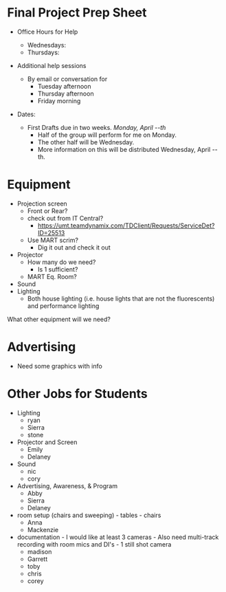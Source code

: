 # Final Project Prep Sheet

- Office Hours for Help
    - Wednesdays:
    - Thursdays:

- Additional help sessions
    - By email or conversation for
        - Tuesday afternoon
        - Thursday afternoon
        - Friday morning

- Dates:
    - First Drafts due in two weeks. _Monday, April --th_
        - Half of the group will perform for me on Monday.
        - The other half will be Wednesday.
        - More information on this will be distributed Wednesday, April --th.


# Equipment

- Projection screen
    - Front or Rear?
    - check out from IT Central?
        - https://umt.teamdynamix.com/TDClient/Requests/ServiceDet?ID=25513
    - Use MART scrim?
        - Dig it out and check it out
- Projector
    - How many do we need?
        - Is 1 sufficient?
    - MART Eq. Room?
- Sound
- Lighting
    - Both house lighting (i.e. house lights that are not the fluorescents) and performance lighting

What other equipment will we need?




# Advertising

- Need some graphics with info




# Other Jobs for Students

- Lighting
    - ryan
    - Sierra
    - stone
- Projector and Screen
    - Emily
    - Delaney
- Sound
    - nic
    - cory
- Advertising, Awareness, & Program
    - Abby
    - Sierra
    - Delaney
- room setup (chairs and sweeping)
        - tables
        - chairs
    - Anna
    - Mackenzie
- documentation
        - I would like at least 3 cameras
        - Also need multi-track recording with room mics and DI's
        - 1 still shot camera
    - madison
    - Garrett
    - toby
    - chris
    - corey
